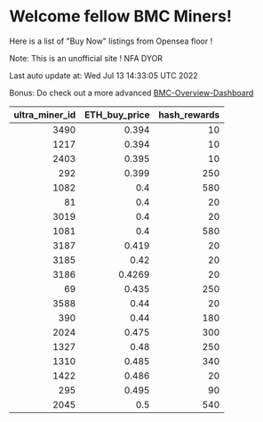 # Welcome fellow BMC Miners!
Here is a list of "Buy Now" listings from Opensea floor !

Note: This is an unofficial site ! NFA DYOR

Last auto update at: Wed Jul 13 14:33:05 UTC 2022

Bonus: Do check out a more advanced [BMC-Overview-Dashboard](https://dune.com/defifunk/BMC-Overview-Dashboard)


|   ultra_miner_id |   ETH_buy_price |   hash_rewards |
|-----------------:|----------------:|---------------:|
|             3490 |          0.394  |             10 |
|             1217 |          0.394  |             10 |
|             2403 |          0.395  |             10 |
|              292 |          0.399  |            250 |
|             1082 |          0.4    |            580 |
|               81 |          0.4    |             20 |
|             3019 |          0.4    |             20 |
|             1081 |          0.4    |            580 |
|             3187 |          0.419  |             20 |
|             3185 |          0.42   |             20 |
|             3186 |          0.4269 |             20 |
|               69 |          0.435  |            250 |
|             3588 |          0.44   |             20 |
|              390 |          0.44   |            180 |
|             2024 |          0.475  |            300 |
|             1327 |          0.48   |            250 |
|             1310 |          0.485  |            340 |
|             1422 |          0.486  |             20 |
|              295 |          0.495  |             90 |
|             2045 |          0.5    |            540 |